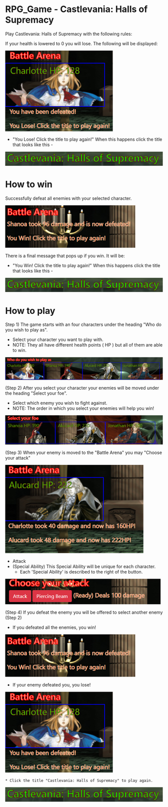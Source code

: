 # RPG_Game - Castlevania: Halls of Supremacy

Play Castlevania: Halls of Supremacy with the following rules:

If your health is lowered to 0 you will lose. The following will be displayed:

![Loss](./readme_pics/loss.PNG)

* "You Lose! Click the title to play again!" When this happens click the title that looks like this -

![Title](./readme_pics/title.PNG)

# How to win

Successfully defeat all enemies with your selected character.

![Win](./readme_pics/win.PNG)

There is a final message that pops up if you win. It will be:
* "You Win! Click the title to play again!" When this happens click the title that looks like this -

![Title](./readme_pics/title.PNG)

# How to play

Step 1) The game starts with an four characters under the heading "Who do you wish to play as".
* Select your character you want to play with. 
* NOTE: They all have different health points ( HP ) but all of them are able to win.

![Pick](./readme_pics/pick.PNG)

(Step 2) After you select your character your enemies will be moved under the heading "Select your foe".
* Select which enemy you wish to fight against.
* NOTE: The order in which you select your enemies will help you win!

![Foe pick](./readme_pics/foepick.PNG)

(Step 3) When your enemy is moved to the "Battle Arena" you may "Choose your attack"

![Arena](./readme_pics/arena.PNG)

* Attack
* (Special Ability) This Special Ability will be unique for each character.
    * Each 'Special Ability' is described to the right of the button.

![Attack](./readme_pics/attack.PNG)

(Step 4) If you defeat the enemy you will be offered to select another enemy (Step 2)
* If you defeated all the enemies, you win!

![Win](./readme_pics/win.PNG)

* If your enemy defeated you, you lose!

![Loss](./readme_pics/loss.PNG)

    * Click the title "Castlevania: Halls of Supremacy" to play again.

![Title](./readme_pics/title.PNG)